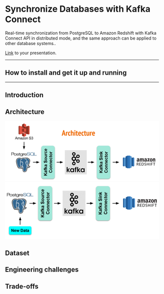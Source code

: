 # Synchronize Databases with Kafka Connect

Real-time synchronization from PostgreSQL to Amazon Redshift with Kafka Connect API in distributed mode, and the same approach can be applied to other database systems..

[Link](https://docs.google.com/presentation/d/1hL5E2GRLjzhrK5PiQAm20N_Cro8w7o1EwX2ITdvy_ZU/edit?usp=sharing) to your presentation.

<hr/>

## How to install and get it up and running


<hr/>

## Introduction

## Architecture

<img src="https://github.com/wanlipu/insight-de/blob/master/images/architecture.png" alt="architecture" />


<img src="https://github.com/wanlipu/insight-de/blob/master/images/new_data.png" alt="new_data" />



## Dataset

## Engineering challenges

## Trade-offs
